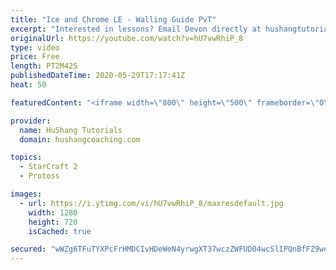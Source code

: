 ```yaml
---
title: "Ice and Chrome LE - Walling Guide PvT"
excerpt: "Interested in lessons? Email Devon directly at hushangtutorials@outlook.com ------------------------------------------------------------------------------------------------------- Want to support HuShang Tutorials directly? Patreon is a website where you can contribute a monthly donation that will help"
originalUrl: https://youtube.com/watch?v=hU7vwRhiP_8
type: video
price: Free
length: PT2M42S
publishedDateTime: 2020-05-29T17:17:41Z
heat: 50

featuredContent: "<iframe width=\"800\" height=\"500\" frameborder=\"0\" src=\"https://www.youtube.com/embed/hU7vwRhiP_8\" allow=\"accelerometer; autoplay; encrypted-media; gyroscope; picture-in-picture\" allowfullscreen></iframe>"

provider:
  name: HuShang Tutorials
  domain: hushangcoaching.com

topics:
  - StarCraft 2
  - Protoss

images:
  - url: https://i.ytimg.com/vi/hU7vwRhiP_8/maxresdefault.jpg
    width: 1280
    height: 720
    isCached: true

secured: "wWZg6TFuTYXPcFrHMDCIvHDeWeN4yrwgXT37wczZWFUD04wcSlIPQnBfFZ9weJw3K4Ey3xf4OQ3R8ggMow2+edS7qXmrmhBxZ8VsLFCytcwG9UZX+PvtyrKK9fO3hHUUvI8qNpAHxZxvvQDC9NZsUouKMBk0sH2x3in3sfXsghQ6hXuSjWYr3h5KNaGpbmnp8U4U0cVlrqf3MsTTzatGNlJhYW3eNQ2ln3OrrBkAX+UhCOqZdj/w6aBOLjOk/FVDsmIPLr4vaPKG3CbpVTPA649/qgOl4elnI0JEQHdHZAFzKNSPTr/JcAzSbZK20TxgTZZ+TV/NS4l5UiDgv0KgNRH8H5weDLCG7e/edq+k7MpeoD6y7OrXvEEw1KNiajZt6Z9P1luDxG04pJnVJEB9FNX2YrMzhwSkuXiQyUMcgoc=;lZY8dJDgyIdGYB7UkJHd2g=="
---
```


